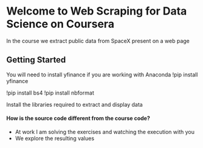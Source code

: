 # Welcome to Web Scraping for Data Science on Coursera
In the course we extract public data from SpaceX present on a web page
## Getting Started 
You will need to install yfinance if you are working with Anaconda
!pip install yfinance

!pip install bs4
!pip install nbformat

Install the libraries required to extract and display data

#### How is the source code different from the course code?
- At work I am solving the exercises and watching the execution with you
- We explore the resulting values
